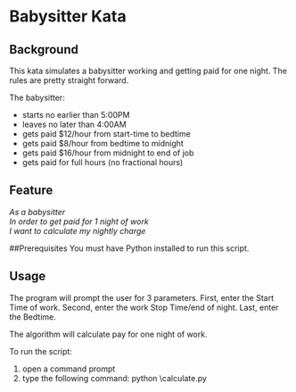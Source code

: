 # Babysitter Kata

## Background
This kata simulates a babysitter working and getting paid for one night.  The rules are pretty straight forward.

The babysitter:
- starts no earlier than 5:00PM
- leaves no later than 4:00AM
- gets paid $12/hour from start-time to bedtime
- gets paid $8/hour from bedtime to midnight
- gets paid $16/hour from midnight to end of job
- gets paid for full hours (no fractional hours)


## Feature
*As a babysitter<br>
In order to get paid for 1 night of work<br>
I want to calculate my nightly charge<br>*

##Prerequisites
You must have Python installed to run this script.

## Usage
The program will prompt the user for 3 parameters.
First, enter the Start Time of work.
Second, enter the work Stop Time/end of night.
Last, enter the Bedtime. 

The algorithm will calculate pay for one night of work.

To run the script:
1) open a command prompt
2) type the following command:
python <path to script>\calculate.py



